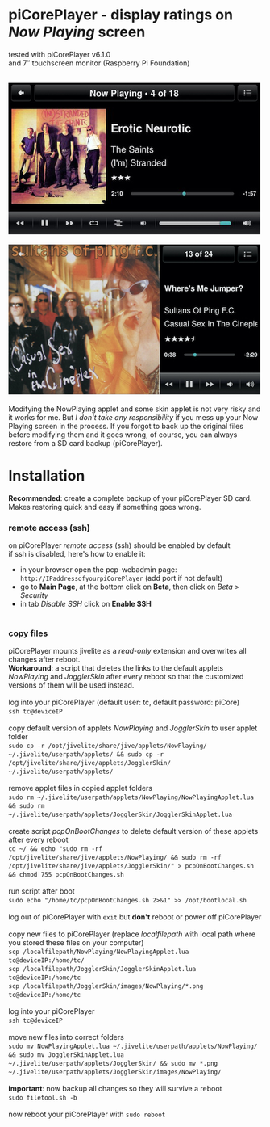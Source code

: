 piCorePlayer - display ratings on *Now Playing* screen
====
tested with piCorePlayer v6.1.0<br>
and 7″ touchscreen monitor (Raspberry Pi Foundation)<br><br>

![screenshot1](../screenshots/pcp1.jpg)<br><br>
![screenshot2](../screenshots/pcp2.jpg)
<br><br>
Modifying the NowPlaying applet and some skin applet is not very risky and it works for me. But *I don't take any responsibility* if you mess up your Now Playing screen in the process. If you forgot to back up the original files before modifying them and it goes wrong, of course, you can always restore from a SD card backup (piCorePlayer).
<br>
# Installation

**Recommended**: create a complete backup of your piCorePlayer SD card. Makes restoring quick and easy if something goes wrong.

### remote access (ssh)
on piCorePlayer *remote access* (ssh) should be enabled by default<br>
if ssh is disabled, here's how to enable it:<br>
- in your browser open the pcp-webadmin page: `http://IPaddressofyourpiCorePlayer` (add port if not default)<br>
- go to **Main Page**, at the bottom click on **Beta**, then click on *Beta* > *Security*<br>
- in tab *Disable SSH* click on **Enable SSH**
<br><br>

### copy files
piCorePlayer mounts jivelite as a *read-only* extension and overwrites all changes after reboot.<br>
**Workaround**: a script that deletes the links to the default applets *NowPlaying* and *JogglerSkin* after every reboot so that the customized versions of them will be used instead.
<br><br>
log into your piCorePlayer (default user: tc, default password: piCore)
<br>
`ssh tc@deviceIP`
<br><br>
copy default version of applets *NowPlaying* and *JogglerSkin* to user applet folder<br>
`sudo cp -r /opt/jivelite/share/jive/applets/NowPlaying/ ~/.jivelite/userpath/applets/ && sudo cp -r /opt/jivelite/share/jive/applets/JogglerSkin/ ~/.jivelite/userpath/applets/`
<br><br>
remove applet files in copied applet folders<br>
`sudo rm ~/.jivelite/userpath/applets/NowPlaying/NowPlayingApplet.lua && sudo rm ~/.jivelite/userpath/applets/JogglerSkin/JogglerSkinApplet.lua`
<br><br>
create script *pcpOnBootChanges* to delete default version of these applets after every reboot<br>
`cd ~/ && echo "sudo rm -rf /opt/jivelite/share/jive/applets/NowPlaying/ && sudo rm -rf /opt/jivelite/share/jive/applets/JogglerSkin/" > pcpOnBootChanges.sh && chmod 755 pcpOnBootChanges.sh`
<br><br>
run script after boot<br>
`sudo echo "/home/tc/pcpOnBootChanges.sh 2>&1" >> /opt/bootlocal.sh`
<br><br>
log out of piCorePlayer with `exit` but **don't** reboot or power off piCorePlayer
<br><br>
copy new files to piCorePlayer (replace *localfilepath* with local path where you stored these files on your computer)<br>
`scp /localfilepath/NowPlaying/NowPlayingApplet.lua tc@deviceIP:/home/tc/`<br>
`scp /localfilepath/JogglerSkin/JogglerSkinApplet.lua tc@deviceIP:/home/tc`<br>
`scp /localfilepath/JogglerSkin/images/NowPlaying/*.png tc@deviceIP:/home/tc`
<br><br>
log into your piCorePlayer
<br>
`ssh tc@deviceIP`
<br><br>
move new files into correct folders<br>
`sudo mv NowPlayingApplet.lua ~/.jivelite/userpath/applets/NowPlaying/ && sudo mv JogglerSkinApplet.lua ~/.jivelite/userpath/applets/JogglerSkin/ && sudo mv *.png ~/.jivelite/userpath/applets/JogglerSkin/images/NowPlaying/`
<br><br>
**important**: now backup all changes so they will survive a reboot<br>
`sudo filetool.sh -b`<br><br>
now reboot your piCorePlayer with `sudo reboot`

